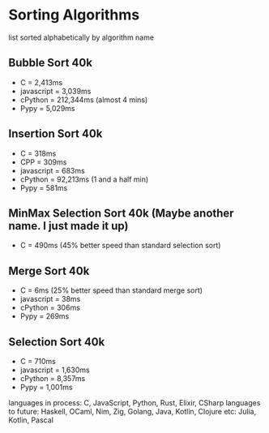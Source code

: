 # Sorting Algorithms

list sorted alphabetically by algorithm name

## Bubble Sort 40k

- C = 2,413ms
- javascript = 3,039ms
- cPython = 212,344ms (almost 4 mins)
- Pypy = 5,029ms

## Insertion Sort 40k

- C = 318ms
- CPP = 309ms
- javascript = 683ms
- cPython = 92,213ms (1 and a half min)
- Pypy = 581ms

## MinMax Selection Sort 40k (Maybe another name. I just made it up)

- C = 490ms (45% better speed than standard selection sort)

## Merge Sort 40k

- C = 6ms (25% better speed than standard merge sort)
- javascript = 38ms
- cPython = 306ms
- Pypy = 269ms

## Selection Sort 40k

- C = 710ms
- javascript = 1,630ms
- cPython = 8,357ms
- Pypy = 1,001ms

languages in process: C, JavaScript, Python, Rust, Elixir, CSharp
languages to future: Haskell, OCaml, Nim, Zig, Golang, Java, Kotlin, Clojure
etc: Julia, Kotlin, Pascal
